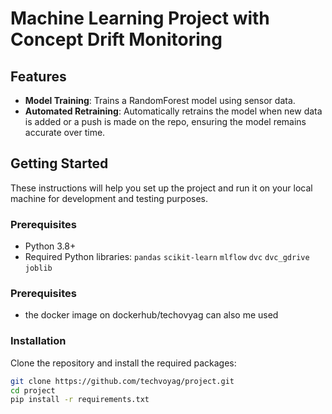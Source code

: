 # Machine Learning Project with Concept Drift Monitoring


## Features
- **Model Training**: Trains a RandomForest model using sensor data.
- **Automated Retraining**: Automatically retrains the model when new data is added or a push is made on the repo, ensuring the model remains accurate over time.

## Getting Started
These instructions will help you set up the project and run it on your local machine for development and testing purposes.

### Prerequisites
- Python 3.8+
- Required Python libraries: 
    `pandas`
    `scikit-learn`
    `mlflow`
    `dvc`
    `dvc_gdrive`
    `joblib`

### Prerequisites
- the docker image on dockerhub/techovyag can also me used
### Installation
Clone the repository and install the required packages:
```bash
git clone https://github.com/techvoyag/project.git
cd project
pip install -r requirements.txt
